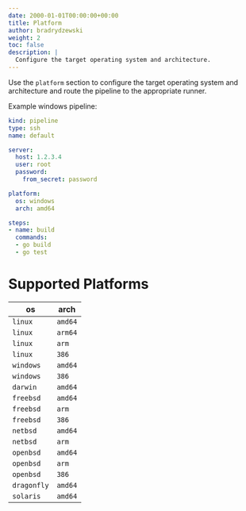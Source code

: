 ```yaml
---
date: 2000-01-01T00:00:00+00:00
title: Platform
author: bradrydzewski
weight: 2
toc: false
description: |
  Configure the target operating system and architecture.
---
```


Use the `platform` section to configure the target operating system and architecture and route the pipeline to the appropriate runner.

Example windows pipeline:

```yaml {linenos=table, hl_lines=["10-13"]}
kind: pipeline
type: ssh
name: default

server:
  host: 1.2.3.4
  user: root
  password:
    from_secret: password

platform:
  os: windows
  arch: amd64

steps:
- name: build
  commands:
  - go build
  - go test
```

# Supported Platforms

os          | arch
------------|-----
`linux`     | `amd64`
`linux`     | `arm64`
`linux`     | `arm`
`linux`     | `386`
`windows`   | `amd64`
`windows`   | `386`
`darwin`    | `amd64`
`freebsd`   | `amd64`
`freebsd`   | `arm`
`freebsd`   | `386`
`netbsd`    | `amd64`
`netbsd`    | `arm`
`openbsd`   | `amd64`
`openbsd`   | `arm`
`openbsd`   | `386`
`dragonfly` | `amd64`
`solaris`   | `amd64`
